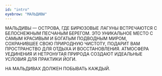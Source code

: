 ```yaml
---
id: "intro"
eyebrow: "МАЛЬДИВЫ"
---
```

МАЛЬДИВЫ — ОСТРОВА, ГДЕ БИРЮЗОВЫЕ ЛАГУНЫ ВСТРЕЧАЮТСЯ С БЕЛОСНЕЖНЫМ ПЕСЧАНЫМ БЕРЕГОМ. ЭТО УНИКАЛЬНОЕ МЕСТО С САМЫМ КРАСИВЫМ И БОГАТЫМ ПОДВОДНЫМ МИРОМ, СОХРАНИВШЕЕ СВОЮ ПРИРОДНУЮ ЧИСТОТУ, ПОДАРИТ ВАМ ПРОСТРАНСТВО ДЛЯ ОТДЫХА И ВОССТАНОВЛЕНИЯ. АТМОСФЕРА УЕДИНЕНИЯ И НЕТРОНУТАЯ ПРИРОДА СОЗДАЮТ ИДЕАЛЬНЫЕ УСЛОВИЯ ДЛЯ ПРАКТИКИ ЙОГИ.

НА МАЛЬДИВАХ ДОЛЖЕН ПОБЫВАТЬ КАЖДЫЙ.
